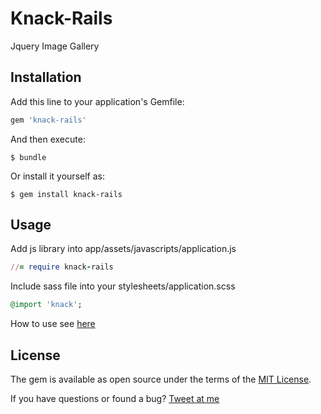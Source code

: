 # Knack-Rails

Jquery Image Gallery

## Installation

Add this line to your application's Gemfile:

```ruby
gem 'knack-rails'
```

And then execute:

    $ bundle

Or install it yourself as:

    $ gem install knack-rails

## Usage

Add js library into app/assets/javascripts/application.js

```ruby
//= require knack-rails
```

Include sass file into your stylesheets/application.scss

```ruby
@import 'knack';
```

How to use see [here](https://github.com/evrybiont/knack)


## License

The gem is available as open source under the terms of the [MIT License](http://opensource.org/licenses/MIT).


If you have questions or found a bug? [Tweet at me](https://twitter.com/StadnikSasha)
